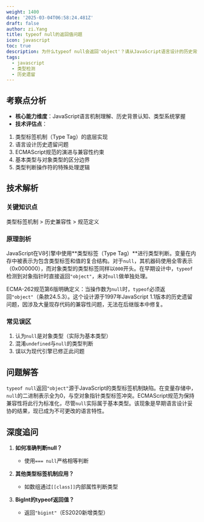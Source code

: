 ```yaml
---
weight: 1400
date: '2025-03-04T06:58:24.481Z'
draft: false
author: zi.Yang
title: typeof null的返回值问题
icon: javascript
toc: true
description: 为什么typeof null会返回'object'？请从JavaScript语言设计的历史背景和ECMAScript规范角度解释这一现象的成因。
tags:
  - javascript
  - 类型检测
  - 历史遗留
---
```


## 考察点分析

- **核心能力维度**：JavaScript语言机制理解、历史背景认知、类型系统掌握
- **技术评估点**：
1. 类型标签机制（Type Tag）的底层实现
2. 语言设计历史遗留问题
3. ECMAScript规范的演进与兼容性约束
4. 基本类型与对象类型的区分边界
5. 类型判断操作符的特殊处理逻辑

## 技术解析

### 关键知识点
类型标签机制 > 历史兼容性 > 规范定义

### 原理剖析
JavaScript在V8引擎中使用**类型标签（Type Tag）**进行类型判断。变量在内存中被表示为包含类型标签和值的复合结构。对于`null`，其机器码使用全零表示（0x000000），而对象类型的类型标签同样以`000`开头。在早期设计中，`typeof`检测到对象指针时直接返回`"object"`，未对`null`做单独处理。

ECMA-262规范第6版明确定义：当操作数为`null`时，`typeof`必须返回`"object"`（条款24.5.3）。这个设计源于1997年JavaScript 1.1版本的历史遗留问题，因涉及大量现存代码的兼容性问题，无法在后继版本中修复。

### 常见误区
1. 认为`null`是对象类型（实际为基本类型）
2. 混淆`undefined`与`null`的类型判断
3. 误以为现代引擎已修正此问题

## 问题解答
`typeof null`返回`"object"`源于JavaScript的类型标签机制缺陷。在变量存储中，`null`的二进制表示全为0，与空对象指针类型标签冲突。ECMAScript规范为保持兼容性将此行为标准化，尽管`null`实际属于基本类型。该现象是早期语言设计妥协的结果，现已成为不可更改的语言特性。

## 深度追问
1. **如何准确判断null？**
   - 使用`=== null`严格相等判断

2. **其他类型标签机制应用？**
   - 如数组通过`[[class]]`内部属性判断类型

3. **BigInt的typeof返回值？**
   - 返回`"bigint"`（ES2020新增类型）